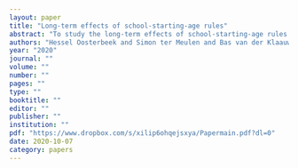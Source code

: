 ```yaml
---
layout: paper
title: "Long-term effects of school-starting-age rules"
abstract: "To study the long-term effects of school-starting-age rules in a setting with early ability tracking, we exploit the birth month threshold used in the Netherlands. We find that students born just after the threshold perform better at the end of primary school than students born just before it. This translates into increased placement in high ability tracks in secondary education. This difference diminishes gradually during subsequent stages, and we find no effect on the highest attained educational level. Those born just before the threshold enter the labor market somewhat younger and therefore have more labor market experience and higher earnings at any given age until 40. We conclude that early ability tracking does not  harm long-term outcomes of children who were, for exogenous reasons, placed in a lower track."
authors: "Hessel Oosterbeek and Simon ter Meulen and Bas van der Klaauw"
year: "2020"
journal: ""
volume: ""
number: ""
pages: ""
type: ""
booktitle: ""
editor: ""
publisher: ""
institution: ""
pdf: "https://www.dropbox.com/s/xilip6ohqejsxya/Papermain.pdf?dl=0"
date: 2020-10-07
category: papers
---
```

